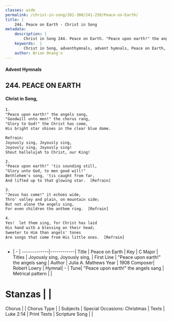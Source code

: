 ```yaml
---
classes: wide
permalink: /christ-in-song/201-300/241-250/Peace-on-Earth/
title: |
    244. Peace on Earth - Christ in Song
metadata:
    description: |
        Christ in Song 244. Peace on Earth. "Peace upon earth!" the angels sang, "Goodwill unto men!" the chorus rang, "Glory to God!" the Christ has come, His bright star shines in the clear blue dome. 
    keywords:  |
        Christ in Song, adventhymnals, advent hymnals, Peace on Earth, "Peace upon earth!" the angels sang. Joyously sing, Joyously sing,
    author: Brian Onang'o
---
```


#### Advent Hymnals
## 244. PEACE ON EARTH
####  Christ in Song,

```txt
1.
"Peace upon earth!" the angels sang,
"Goodwill unto men!" the chorus rang,
"Glory to God!" the Christ has come,
His bright star shines in the clear blue dome.

Refrain:
Joyously sing, Joyously sing,
Joyously sing, Joyously sing!
Shout hallelujah to Christ, our King!

2.
"Peace upon earth!" 'tis sounding still,
"Glory unto God, to men good will!"
Bethlehem's song, 'tis caught from far,
And lifted up to that glowing star.  [Refrain]

3.
"Jesus has come!" it echoes wide,
Thro' valley and plain, on mountain side;
But not alone the angels sing,
For even children the anthem ring.  [Refrain]

4.
Yes!  let them sing, for Christ has laid 
His hand with a blessing on their head;
Sweeter to Him than angels' tones
Are songs that come from His little ones.  [Refrain]



```

- |   -  |
-------------|------------|
Title | Peace on Earth |
Key | C Major |
Titles | Joyously sing, Joyously sing, |
First Line | "Peace upon earth!" the angels sang |
Author | Julia A. Mathews
Year | 1908
Composer| Robert Lowry |
Hymnal|  - |
Tune| "Peace upon earth!" the angels sang |
Metrical pattern | |
# Stanzas |  |
Chorus |  |
Chorus Type |  |
Subjects | Special Occasions: Christmas |
Texts | Luke 2:14 |
Print Texts | 
Scripture Song |  |
    
